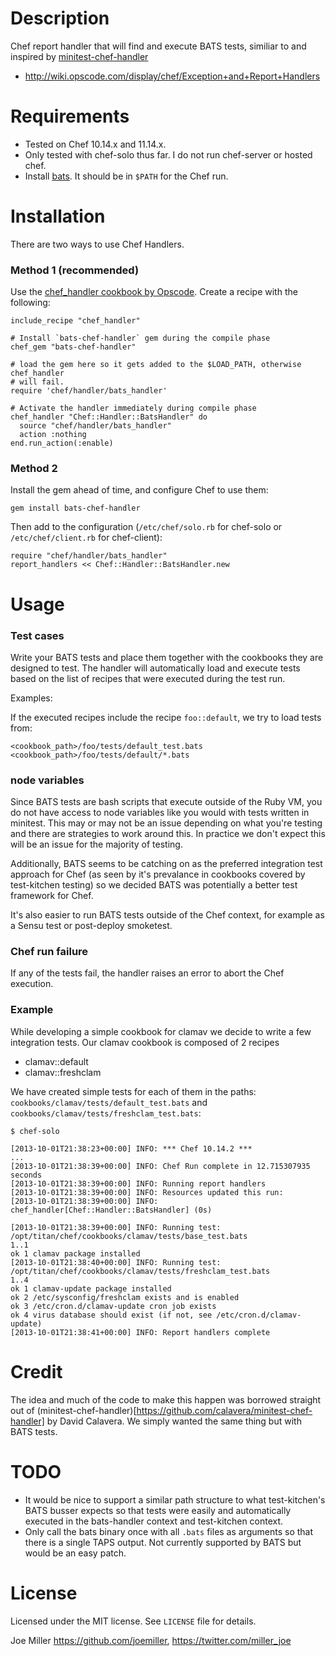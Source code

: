 Description
===========

Chef report handler that will find and execute BATS tests, similiar to and inspired
by [minitest-chef-handler](https://github.com/calavera/minitest-chef-handler)

* http://wiki.opscode.com/display/chef/Exception+and+Report+Handlers

Requirements
============

* Tested on Chef 10.14.x and 11.14.x.
* Only tested with chef-solo thus far. I do not run chef-server or hosted chef.
* Install [bats](https://github.com/sstephenson/bats). It should be in `$PATH` for the Chef run.


Installation
=====

There are two ways to use Chef Handlers.

### Method 1 (recommended)

Use the
[chef_handler cookbook by Opscode](http://community.opscode.com/cookbooks/chef_handler).
Create a recipe with the following:

    include_recipe "chef_handler"

    # Install `bats-chef-handler` gem during the compile phase
    chef_gem "bats-chef-handler"

    # load the gem here so it gets added to the $LOAD_PATH, otherwise chef_handler
    # will fail.
    require 'chef/handler/bats_handler'

    # Activate the handler immediately during compile phase
    chef_handler "Chef::Handler::BatsHandler" do
      source "chef/handler/bats_handler"
      action :nothing
    end.run_action(:enable)


### Method 2

Install the gem ahead of time, and configure Chef to use
them:

    gem install bats-chef-handler

Then add to the configuration (`/etc/chef/solo.rb` for chef-solo or
`/etc/chef/client.rb` for chef-client):

    require "chef/handler/bats_handler"
    report_handlers << Chef::Handler::BatsHandler.new

Usage
====

### Test cases

Write your BATS tests and place them together with the cookbooks they are designed to test. The handler will automatically load and execute tests based on the list of recipes that were executed during the test run.

Examples:

If the executed recipes include the recipe `foo::default`, we try to load tests from:

    <cookbook_path>/foo/tests/default_test.bats
    <cookbook_path>/foo/tests/default/*.bats

### node variables

Since BATS tests are bash scripts that execute outside of the Ruby VM, you do not have access to node variables like you would with tests written in minitest. This may or may not be an issue depending on what you're testing and there are strategies to work around this. In practice we don't expect this will be an issue for the majority of testing.

Additionally, BATS seems to be catching on as the preferred integration test approach for Chef (as seen by it's prevalance in cookbooks covered by test-kitchen testing) so we decided BATS was potentially a better test framework for Chef. 

It's also easier to run BATS tests outside of the Chef context, for example as a Sensu test or post-deploy smoketest.

### Chef run failure

If any of the tests fail, the handler raises an error to abort the Chef execution.

### Example

While developing a simple cookbook for clamav we decide to write a few integration tests. Our clamav cookbook is composed of 2 recipes

* clamav::default
* clamav::freshclam

We have created simple tests for each of them in the paths: `cookbooks/clamav/tests/default_test.bats` and `cookbooks/clamav/tests/freshclam_test.bats`:

    $ chef-solo
 
    [2013-10-01T21:38:23+00:00] INFO: *** Chef 10.14.2 ***
    ...
    [2013-10-01T21:38:39+00:00] INFO: Chef Run complete in 12.715307935 seconds
    [2013-10-01T21:38:39+00:00] INFO: Running report handlers
    [2013-10-01T21:38:39+00:00] INFO: Resources updated this run:
    [2013-10-01T21:38:39+00:00] INFO:   chef_handler[Chef::Handler::BatsHandler] (0s)
    
    [2013-10-01T21:38:39+00:00] INFO: Running test: /opt/titan/chef/cookbooks/clamav/tests/base_test.bats
    1..1
    ok 1 clamav package installed
    [2013-10-01T21:38:40+00:00] INFO: Running test: /opt/titan/chef/cookbooks/clamav/tests/freshclam_test.bats
    1..4
    ok 1 clamav-update package installed
    ok 2 /etc/sysconfig/freshclam exists and is enabled
    ok 3 /etc/cron.d/clamav-update cron job exists
    ok 4 virus database should exist (if not, see /etc/cron.d/clamav-update)
    [2013-10-01T21:38:41+00:00] INFO: Report handlers complete

Credit
====

The idea and much of the code to make this happen was borrowed straight out of (minitest-chef-handler)[https://github.com/calavera/minitest-chef-handler] by David Calavera. We simply wanted the same thing but with BATS tests.

TODO
====

* It would be nice to support a similar path structure to what test-kitchen's BATS busser expects so that tests were easily and automatically executed in the bats-handler context and test-kitchen context.
* Only call the bats binary once with all `.bats` files as arguments so that there is a single TAPS output. Not currently supported by BATS but would be an easy patch.

License
=======

Licensed under the MIT license. See `LICENSE` file for details.

Joe Miller <https://github.com/joemiller>, <https://twitter.com/miller_joe>

